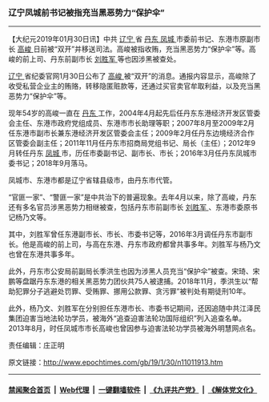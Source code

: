 ### 辽宁凤城前书记被指充当黑恶势力“保护伞”
------------------------

<p>
 【大纪元2019年01月30日讯】中共
 <a href="http://www.epochtimes.com/gb/tag/%E8%BE%BD%E5%AE%81.html">
  辽宁
 </a>
 省
 <a href="http://www.epochtimes.com/gb/tag/%E4%B8%B9%E4%B8%9C.html">
  丹东
 </a>
 <a href="http://www.epochtimes.com/gb/tag/%E5%87%A4%E5%9F%8E.html">
  凤城
 </a>
 市委前书记、东港市原副市长
 <a href="http://www.epochtimes.com/gb/tag/%E9%AB%98%E5%B3%BB.html">
  高峻
 </a>
 日前被“双开”并移送司法。高峻被指收贿，充当黑恶势力“保护伞”等。高峻的前上司、丹东前副市长
 <a href="http://www.epochtimes.com/gb/tag/%E5%88%98%E8%83%9C%E5%86%9B.html">
  刘胜军
 </a>
 等也因涉黑被查处。
</p>
<p>
 <a href="http://www.epochtimes.com/gb/tag/%E8%BE%BD%E5%AE%81.html">
  辽宁
 </a>
 省纪委官网1月30日公布了
 <a href="http://www.epochtimes.com/gb/tag/%E9%AB%98%E5%B3%BB.html">
  高峻
 </a>
 被“双开”的消息。通报内容显示，高峻除了收受私营企业主的贿赂，转移隐匿赃款等，还通过买官卖官牟取利益，以及充当黑恶势力“保护伞”等。
</p>
<p>
 现年54岁的高峻一直在
 <a href="http://www.epochtimes.com/gb/tag/%E4%B8%B9%E4%B8%9C.html">
  丹东
 </a>
 工作，2004年4月起先后任丹东东港经济开发区管委会主任、东港市政府党组成员、东港市市长助理等职；2007年8月至2009年2月任东港市副市长兼东港经济开发区管委会主任；2009年2月任丹东边境经济合作区管委会副主任；2011年11月任丹东市招商局党组书记、局长（主任）；2012年9月转任丹东
 <a href="http://www.epochtimes.com/gb/tag/%E5%87%A4%E5%9F%8E.html">
  凤城
 </a>
 市，历任市委副书记、副市长、市长；2016年3月任丹东凤城市委书记；2018年9月落马。
</p>
<p>
 凤城市、东港市都是辽宁省辖县级市，由丹东市代管。
</p>
<p>
 “官匪一家”、“警匪一家”是中共治下的普遍现象。去年4月以来，除了高峻，丹东还有多名官员涉黑恶势力相继被查，包括丹东市前副市长
 <a href="http://www.epochtimes.com/gb/tag/%E5%88%98%E8%83%9C%E5%86%9B.html">
  刘胜军
 </a>
 、东港市委原书记杨乃文等。
</p>
<p>
 其中，刘胜军曾任东港副市长、市长、市委书记等，2016年3月调任丹东市副市长。他是高峻的前上司，与高在东港、丹东市政府都曾共事多年。刘胜军与杨乃文也曾在东港共事多年。
</p>
<p>
 此外，丹东市公安局前副局长季洪生也因为涉黑人员充当“保护伞”被查。宋琦、宋鹏等盘踞丹东东港的相关黑恶势力团伙共75人被逮捕。2018年11月，季洪生以“帮助犯罪分子逃避处罚罪、受贿罪、挪用公款罪、贪污罪”被判处有期徒刑10年。
</p>
<p>
 此外，杨乃文、刘胜军在分别担任东港市长、市委书记期间，还因追随中共江泽民集团迫害当地法轮功学员，被海外“追查迫害法轮功国际组织”列入追查名单。2013年8月，时任凤城市市长高峻也曾因参与迫害法轮功学员被海外明慧网点名。
</p>
<p>
 责任编辑：庄正明
</p>

原文链接：http://www.epochtimes.com/gb/19/1/30/n11011913.htm


------------------------
#### [禁闻聚合首页](https://github.com/gfw-breaker/banned-news/blob/master/README.md) &nbsp;|&nbsp; [Web代理](https://github.com/gfw-breaker/open-proxy/blob/master/README.md) &nbsp;|&nbsp; [一键翻墙软件](https://github.com/gfw-breaker/nogfw/blob/master/README.md) &nbsp;|&nbsp; [《九评共产党》](https://github.com/gfw-breaker/9ping.md/blob/master/README.md#九评之一评共产党是什么) &nbsp;|&nbsp; [《解体党文化》](https://github.com/gfw-breaker/jtdwh.md/blob/master/README.md#绪论)
